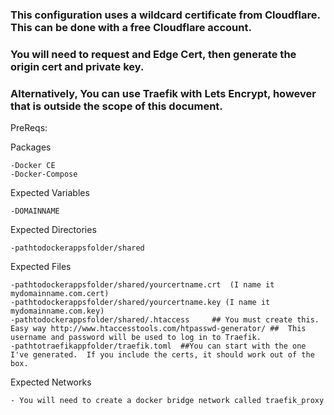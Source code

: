 ### This configuration uses a wildcard certificate from Cloudflare.  This can be done with a free Cloudflare account. 
###  You will need to request and Edge Cert, then generate the origin cert and private key.
###  Alternatively, You can use Traefik with Lets Encrypt, however that is outside the scope of this document.

PreReqs:

Packages

    -Docker CE
    -Docker-Compose

Expected Variables

    -DOMAINNAME

Expected Directories

    -pathtodockerappsfolder/shared

Expected Files

    -pathtodockerappsfolder/shared/yourcertname.crt  (I name it mydomainname.com.cert)
    -pathtodockerappsfolder/shared/yourcertname.key (I name it mydomainname.com.key)
    -pathtodockerappsfolder/shared/.htaccess     ## You must create this.  Easy way http://www.htaccesstools.com/htpasswd-generator/ ##  This username and password will be used to log in to Traefik.
    -pathtotraefikappfolder/traefik.toml  ##You can start with the one I've generated.  If you include the certs, it should work out of the box.

Expected Networks

    - You will need to create a docker bridge network called traefik_proxy